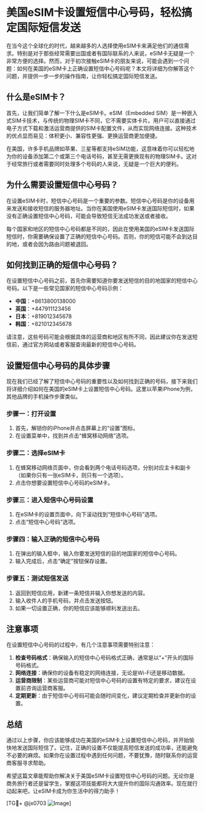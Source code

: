 # 美国eSIM卡设置短信中心号码，轻松搞定国际短信发送

在当今这个全球化的时代，越来越多的人选择使用eSIM卡来满足他们的通信需求。特别是对于那些经常需要出国或者有国际联系的人来说，eSIM卡无疑是一个非常方便的选择。然而，对于初次接触eSIM卡的朋友来说，可能会遇到一个问题：如何在美国的eSIM卡上正确设置短信中心号码呢？本文将详细为你解答这个问题，并提供一步一步的操作指南，让你轻松搞定国际短信发送。

## 什么是eSIM卡？

首先，让我们简单了解一下什么是eSIM卡。eSIM（Embedded SIM）是一种嵌入式SIM卡技术，与传统的物理SIM卡不同，它不需要实体卡片。用户可以直接通过电子方式下载和激活运营商提供的SIM卡配置文件，从而实现网络连接。这种技术的优点显而易见：体积更小、兼容性更强、更换运营商更加便捷。

在美国，许多手机品牌如苹果、三星等都支持eSIM功能，这意味着你可以轻松地为你的设备添加第二个或第三个电话号码，甚至无需更换现有的物理SIM卡。这对于经常旅行或者需要同时处理多个号码的人来说，无疑是一个巨大的便利。

## 为什么需要设置短信中心号码？

在设置eSIM卡时，短信中心号码是一个重要的参数。短信中心号码是你的设备用来发送和接收短信的服务器地址。当你在美国使用eSIM卡发送国际短信时，如果没有正确设置短信中心号码，可能会导致短信无法成功发送或者接收。

每个国家和地区的短信中心号码都是不同的，因此在使用美国的eSIM卡发送国际短信时，你需要确保设置了正确的短信中心号码。否则，你的短信可能不会到达目的地，或者会因为路由问题被退回。

## 如何找到正确的短信中心号码？

在设置短信中心号码之前，首先你需要知道你要发送短信的目的地国家的短信中心号码。以下是一些常见国家的短信中心号码示例：

- **中国**：+8613800138000
- **英国**：+447911123456
- **日本**：+819012345678
- **韩国**：+821012345678

请注意，这些号码可能会根据具体的运营商和地区有所不同，因此建议你在发送短信前，通过官方网站或者客服查询最新的短信中心号码。

## 设置短信中心号码的具体步骤

现在我们已经了解了短信中心号码的重要性以及如何找到正确的号码，接下来我们将详细介绍如何在美国的eSIM卡上设置短信中心号码。这里以苹果iPhone为例，其他品牌的手机操作步骤类似。

### 步骤一：打开设置

1. 首先，解锁你的iPhone并点击屏幕上的“设置”图标。
2. 在设置菜单中，找到并点击“蜂窝移动网络”选项。

### 步骤二：选择eSIM卡

1. 在蜂窝移动网络页面中，你会看到两个电话号码选项，分别对应主卡和副卡（如果你只有一张eSIM卡，则只有一个选项）。
2. 点击你想要设置短信中心号码的eSIM卡。

### 步骤三：进入短信中心号码设置

1. 在eSIM卡的设置页面中，向下滚动找到“短信中心号码”选项。
2. 点击“短信中心号码”选项。

### 步骤四：输入正确的短信中心号码

1. 在弹出的输入框中，输入你要发送短信的目的地国家的短信中心号码。
2. 输入完成后，点击“确定”按钮保存设置。

### 步骤五：测试短信发送

1. 返回到短信应用，新建一条短信并输入你想发送的内容。
2. 输入收件人的手机号码，并点击发送按钮。
3. 如果一切设置正确，你的短信应该能够顺利发送出去。

## 注意事项

在设置短信中心号码的过程中，有几个注意事项需要特别注意：

1. **检查号码格式**：确保输入的短信中心号码格式正确，通常是以“+”开头的国际号码格式。
2. **网络连接**：确保你的设备有稳定的网络连接，无论是Wi-Fi还是移动数据。
3. **运营商限制**：某些运营商可能对短信中心号码的设置有特定的要求，建议在设置前咨询运营商客服。
4. **定期更新**：由于短信中心号码可能会随时间变化，建议定期检查并更新你的设置。

## 总结

通过以上步骤，你应该能够成功在美国的eSIM卡上设置短信中心号码，并开始愉快地发送国际短信了。记住，正确的设置不仅能提高短信发送的成功率，还能避免不必要的麻烦。如果你在设置过程中遇到任何问题，不要犹豫，随时联系你的运营商客服寻求帮助。

希望这篇文章能帮助你解决关于美国eSIM卡设置短信中心号码的问题。无论你是商务旅行者还是留学生，掌握这项技能都将大大提升你的国际沟通效率。现在就行动起来吧，让eSIM卡成为你生活中的得力助手！

[TG💪+ @jx0703 ![Image](https://github.com/user-attachments/assets/dbca1d08-cadb-493c-b0ec-ad6f7a83f270)]